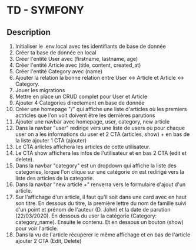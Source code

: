 # TD - SYMFONY

## Description

1. Initialiser le .env.local avec tes identifiants de base de donnée
2. Créer ta base de donnée en local
3. Créer l'entité User avec (firstname, lastname, age)
4. Créer l'entité Article avec (title, content, created_at)
5. Créer l'entité Category avec (name)
6. Ajouter la relation la bonne relation entre User <-> Article et Article <-> Category.
7. Jouer les migrations
8. Mettre en place un CRUD complet pour User et Article 
9. Ajouter 4 Categories directement en base de donnée 
10. Créer une homepage "/" qui affiche une liste d'articles où les premiers actricles que l'on voit doivent être les dernières parutions
11. Ajouter une navbar avec homepage, user, category, new article
12. Dans la navbar "user" redirige vers une liste de users où pour chaque user on a les informations du user et 2 CTA (articles, show) + en bas de la liste ajouter 1 CTA (ajouter)
13. Le CTA arlicles affichera les articles de cette utilisateur.
14. Le CTA show affichera les infos de l'utilisateur et en bas 2 CTA (edit et delete).
15. Dans la navbar "category" est un dropdown qui affiche la liste des categories, lorque l'on clique sur une catégorie on est redirigé vers la liste des articles de la categorie.
16. Dans la navbar "new article +" renverra vers le formulaire d'ajout d'un article.
17. Sur l'affichage d'un article, il faut qu'il soit dans une card avec en haut son titre. En dessous du titre, la première lettre du nom de famille suivi d'un point et prénom de l'auteur (D. John) et la date de parution (22/03/2020). En dessous du user la catégorie (Category: category_name). Ensuite le contenu. Et en dessous un bouton (show) pour voir l'article.
18. Dans la vu de l'article récupérer le même affichage et en bas de l'article ajouter 2 CTA (Edit, Delete)
